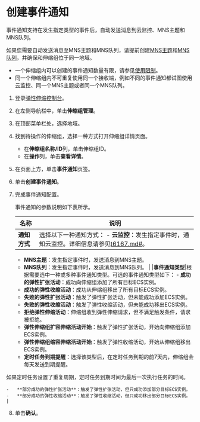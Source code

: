 # 创建事件通知

事件通知支持在发生指定类型的事件后，自动发送消息到云监控、MNS主题和MNS队列。

如果您需要自动发送消息至MNS主题和MNS队列，请提前创建[MNS主题](https://www.alibabacloud.com/help/doc-detail/34424.htm)和[MNS队列](https://www.alibabacloud.com/help/doc-detail/34417.htm)，并确保和伸缩组位于同一地域。

-   一个伸缩组内可以创建的事件通知数量有限，请参见[使用限制](/intl.zh-CN/产品简介/使用限制.md)。
-   同一个伸缩组内不可重复使用同一个接收端，例如不同的事件通知都试图使用云监控、同一个MNS主题或者同一个MNS队列。

1.  登录[弹性伸缩控制台](https://essnew.console.aliyun.com/)。

2.  在左侧导航栏中，单击**伸缩组管理**。

3.  在顶部菜单栏处，选择地域。

4.  找到待操作的伸缩组，选择一种方式打开伸缩组详情页面。

    -   在**伸缩组名称/ID**列，单击伸缩组ID。
    -   在**操作**列，单击**查看详情**。
5.  在页面上方，单击**事件通知**页签。

6.  单击**创建事件通知**。

7.  完成事件通知配置。

    事件通知的参数说明如下表所示。

    |名称|说明|
    |--|--|
    |**通知方式**|选择以下一种通知方式：    -   **云监控**：发生指定事件时，通知云监控。详细信息请参见[t6167.md\#](/intl.zh-CN/事件监控/系统事件/查看系统事件.md)。
    -   **MNS主题**：发生指定事件时，发送消息到MNS主题。
    -   **MNS队列**：发生指定事件时，发送消息到MNS队列。 |
    |**事件通知类型**|根据需要选中一种或多种事件通知类型。可选的事件通知类型如下：    -   **成功的弹性扩张活动**：成功向伸缩组添加了所有目标ECS实例。
    -   **成功的弹性收缩活动**：成功从伸缩组移出了所有目标ECS实例。
    -   **失败的弹性扩张活动**：触发了弹性扩张活动，但未能成功添加ECS实例。
    -   **失败的弹性收缩活动**：触发了弹性收缩活动，但未能成功移出ECS实例。
    -   **拒绝弹性伸缩活动**：伸缩组收到弹性伸缩请求，但不满足触发条件，请求被拒绝。
    -   **弹性伸缩组扩容伸缩活动开始**：触发了弹性扩张活动，开始向伸缩组添加ECS实例。
    -   **弹性伸缩组缩容伸缩活动开始**：触发了弹性收缩活动，开始从伸缩组移出ECS实例。
    -   **定时任务到期提醒**：选择该类型后，在定时任务到期的前7天内，伸缩组会每天发送到期提醒。

如果定时任务设置了重复周期，定时任务到期时间为最后一次执行任务的时间。

    -   **部分成功的弹性扩张活动**：触发了弹性扩张活动，但只成功添加部分目标ECS实例。
    -   **部分成功的弹性收缩活动**：触发了弹性收缩活动，但只成功移出部分目标ECS实例。 |

8.  单击**确认**。


